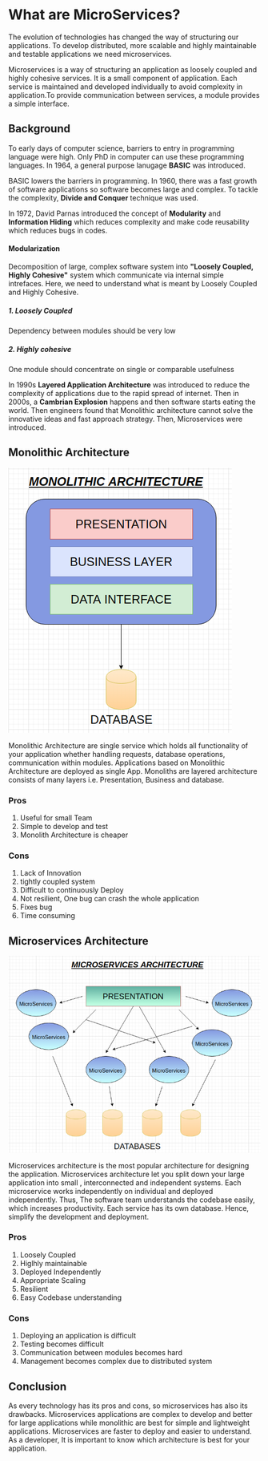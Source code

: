 # What are MicroServices?

The evolution of technologies has changed the way of structuring our applications. To develop distributed, more scalable and highly maintainable and testable applications we need microservices. 

Microservices is a way of structuring an application as loosely coupled and highly cohesive services. It is a small component of application. Each service is maintained and developed individually to avoid complexity in application.To provide communication between services, a module provides a simple interface.

## Background

To early days of computer science, barriers to entry in programming language were high. Only PhD in computer can use these programming languages. In 1964, a general purpose lanugage **BASIC** was introduced.

BASIC lowers the barriers in programming. In 1960, there was a fast growth of software applications so software becomes large and complex. To tackle the complexity, **Divide and Conquer** technique was used.

In 1972, David Parnas introduced the concept of **Modularity** and **Information Hiding** which reduces complexity and make code reusability which reduces bugs in codes. 

#### Modularization

Decomposition of large, complex software system into **"Loosely Coupled, Highly Cohesive"** system which communicate via internal simple intrefaces. Here, we need to understand what is meant by Loosely Coupled and Highly Cohesive.

##### 1. Loosely Coupled

Dependency between modules should be very low

##### 2. Highly cohesive

One module should concentrate on single or comparable usefulness


In 1990s **Layered Application Architecture** was introduced to reduce the complexity of applications due to the rapid spread of internet. Then in 2000s, a **Cambrian Explosion** happens and then software starts eating the world. Then engineers found that Monolithic architecture cannot solve the innovative ideas and fast approach strategy. Then, Microservices were introduced.

## Monolithic Architecture

![Monolithich Architecture](MONOLITHIC.png)


Monolithic Architecture are single service which holds all functionality of your application whether handling requests, database operations, communication within modules. Applications based on Monolithic Architecture are deployed as single App. Monoliths are layered architecture consists of many layers i.e. Presentation, Business and database.

### Pros 

1. Useful for small Team 
2. Simple to develop and test
3. Monolith Architecture is cheaper

### Cons

1. Lack of Innovation
2. tightly coupled system
3. Difficult to continuously Deploy
4. Not resilient, One bug can crash the whole application
5. Fixes bug
6. Time consuming

## Microservices Architecture


![MicroServices Architecture](Microservices.png)

Microservices architecture is the most popular architecture for designing the application. Microservices architecture let you split down your large application into small , interconnected and independent systems. Each microservice works independently on individual and deployed independently. Thus, The software team understands the codebase easily, which increases productivity. Each service has its own database. Hence, simplify the development and deployment.

### Pros

1. Loosely Coupled 
2. Higlhly maintainable 
3. Deployed Independently
4. Appropriate Scaling
5. Resilient
6. Easy Codebase understanding

### Cons

1. Deploying an application is difficult
2. Testing becomes difficult
3. Communication between modules becomes hard
4. Management becomes complex due to distributed system

## Conclusion

As every technology has its pros and cons, so microservices has also its drawbacks. Microservices applications are complex to develop and better for large applications while monolithic are best for simple and lightweight applications. Microservices are faster to deploy and easier to understand. As a developer, It is important to know which architecture is best for your application. 
